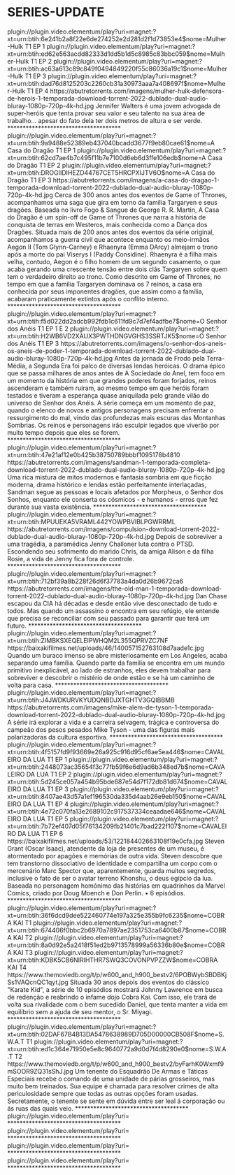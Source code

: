 # SERIES-UPDATE


<item>
<title>[COLOR silver][B] Mulher-Hulk - Defensora de Heróis [/COLOR][/B][COLOR BLUE]  FULL HD  [B][/COLOR][/B]</title>
<link>plugin://plugin.video.elementum/play?uri=magnet:?xt=urn:btih:6e241b2a8f22e6de274252e2d281d2f1d73853e4$nome=Mulher-Hulk T1 EP 1</link>
<link>plugin://plugin.video.elementum/play?uri=magnet:?xt=urn:btih:ed62e563acdd82333d1dd5b1d5c8985c83bbc059$nome=Mulher-Hulk T1 EP 2</link>
<link>plugin://plugin.video.elementum/play?uri=magnet:?xt=urn:btih:ac63a613c89c849f0494849220f55c86036a19c1$nome=Mulher-Hulk T1 EP 3</link>
<link>plugin://plugin.video.elementum/play?uri=magnet:?xt=urn:btih:dad76d8125203c2260cb31a30973aaa7a408697f$nome=Mulher-Hulk T1 EP 4</link>
<thumbnail>https://abutretorrents.com/imagens/mulher-hulk-defensora-de-herois-1-temporada-download-torrent-2022-dublado-dual-audio-bluray-1080p-720p-4k-hd.jpg</thumbnail>
<fanart></fanart>
<info>Jennifer Walters é uma jovem advogada de super-heróis que tenta provar seu valor e seu talento na sua área de trabalho... apesar do fato dela ter dois metros de altura e ser verde.</info>
</item> 
*************************************


<item>
<title>[COLOR silver][B] A Casa do Dragão  [/COLOR][/B][COLOR BLUE]  FULL HD  [B][/COLOR][/B]</title>
<link>plugin://plugin.video.elementum/play?uri=magnet:?xt=urn:btih:9a9488e52389eb437040bcadd3677f9eb80cae61$nome=A Casa do Dragão T1 EP 1</link>
<link>plugin://plugin.video.elementum/play?uri=magnet:?xt=urn:btih:62cd7ae4b7c495f11b7e7100d6eb6d3ffe106edb$nome=A Casa do Dragão T1 EP 2</link>
<link>plugin://plugin.video.elementum/play?uri=magnet:?xt=urn:btih:DROGIIDIHEZD44767CET5HRCPXIJTV6O$nome=A Casa do Dragão T1 EP 3</link>
<thumbnail>https://abutretorrents.com/imagens/a-casa-do-dragao-1-temporada-download-torrent-2022-dublado-dual-audio-bluray-1080p-720p-4k-hd.jpg</thumbnail>
<fanart></fanart>
<info> Cerca de 300 anos antes dos eventos de Game of Thrones, acompanhamos uma saga que gira em torno da família Targaryen e seus dragões. Baseada no livro Fogo & Sangue de George R. R. Martin, A Casa do Dragão é um spin-off de Game of Thrones que narra a história de conquista de terras em Westeros, mais conhecida como a Dança dos Dragões. Situada mais de 200 anos antes dos eventos da série original, acompanhamos a guerra civil que acontece enquanto os meio-irmãos Aegon II (Tom Glynn-Carney) e Rhaenyra (Emma DArcy) almejam o trono após a morte do pai Viserys I (Paddy Considine). Rhaenyra é a filha mais velha, contudo, Aegon é o filho homem de um segundo casamento, o que acaba gerando uma crescente tensão entre dois clãs Targaryen sobre quem tem o verdadeiro direito ao trono. Como descrito em Game of Thrones, no tempo em que a família Targaryen dominava os 7 reinos, a casa era conhecida por seus imponentes dragões, que assim como a família, acabaram praticamente extintos após o conflito interno.</info>
</item> 
*************************************


<item>
<title>[COLOR silver][B] O Senhor dos Anéis [/COLOR][/B][COLOR BLUE]  FULL HD  [B][/COLOR][/B]</title>
<link>plugin://plugin.video.elementum/play?uri=magnet:?xt=urn:btih:f5d022dd2adcb992fdb1c611fd9c7d7ef4adfbe7$nome=O Senhor dos Anéis T1 EP 1 E 2</link>
<link>plugin://plugin.video.elementum/play?uri=magnet:?xt=urn:btih:H2WB6VD2XAUX3PWTHDNGVGHS3SSRTJK5$nome=O Senhor dos Anéis T1 EP 3</link>
<thumbnail>https://abutretorrents.com/imagens/o-senhor-dos-aneis-os-aneis-de-poder-1-temporada-download-torrent-2022-dublado-dual-audio-bluray-1080p-720p-4k-hd.jpg</thumbnail>
<fanart></fanart>
<info>Antes da jornada de Frodo pela Terra-Média, a Segunda Era foi palco de diversas lendas heróicas. O drama épico que se passa milhares de anos antes de A Sociedade do Anel, tem foco em um momento da história em que grandes poderes foram forjados, reinos ascenderam e também ruíram, ao mesmo tempo em que heróis foram testados e tiveram a esperança quase aniquilada pelo grande vilão do universo de Senhor dos Anéis. A série começa em um momento de paz, quando o elenco de novos e antigos personagens precisam enfrentar o ressurgimento do mal, vindo das profundezas mais escuras das Montanhas Sombrias. Os reinos e personagens irão esculpir legados que viverão por muito tempo depois que eles se forem.</info>
</item> 
*************************************

<item>
<title>[COLOR silver][B] Sandman [/COLOR][/B][COLOR BLUE]  FULL HD  [B][/COLOR][/B]</title>
<link>plugin://plugin.video.elementum/play?uri=magnet:?xt=urn:btih:47e21af12e0b425b38750789bbbf1095178b4810</link>
<thumbnail>https://abutretorrents.com/imagens/sandman-1-temporada-completa-download-torrent-2022-dublado-dual-audio-bluray-1080p-720p-4k-hd.jpg</thumbnail>
<fanart></fanart>
<info> Uma rica mistura de mitos modernos e fantasia sombria em que ficção moderna, drama histórico e lendas estão perfeitamente interlaçadas, Sandman segue as pessoas e locais afetados por Morpheus, o Senhor dos Sonhos, enquanto ele conserta os cósmicos - e humanos - erros que fez durante sua vasta existência.</info>
</item> 
*************************************


<item>
<title>[COLOR silver][B] Compulsion [/COLOR][/B][COLOR BLUE]  FULL HD  [B][/COLOR][/B]</title>
<link>plugin://plugin.video.elementum/play?uri=magnet:?xt=urn:btih:MPUUEKA5VRAML442YOWPBVIBLPGWRRML</link>
<thumbnail>https://abutretorrents.com/imagens/compulsion-download-torrent-2022-dublado-dual-audio-bluray-1080p-720p-4k-hd.jpg</thumbnail>
<fanart></fanart>
<info> Depois de sobreviver a uma tragédia, a paramédica Jenny Challoner luta contra o PTSD. Escondendo seu sofrimento do marido Chris, da amiga Alison e da filha Rosie, a vida de Jenny fica fora de controle.</info>
</item> 
*************************************


<item>
<title>[COLOR silver][B] The Old Man [/COLOR][/B][COLOR BLUE]  FULL HD  [B][/COLOR][/B]</title>
<link>plugin://plugin.video.elementum/play?uri=magnet:?xt=urn:btih:712bf39a8b228f26d6f37783a4da0d26b9672ca6</link>
<thumbnail>https://abutretorrents.com/imagens/the-old-man-1-temporada-download-torrent-2022-dublado-dual-audio-bluray-1080p-720p-4k-hd.jpg</thumbnail>
<fanart></fanart>
<info>Dan Chase escapou da CIA há décadas e desde então vive desconectado de tudo e todos. Mas quando um assassino o encontra em seu refúgio, ele entende que precisa se reconciliar com seu passado para garantir que terá um futuro.</info>
</item> 
*************************************


<item>
<title>[COLOR silver][B] LA BREA - A TERRA PERDIDA [/COLOR][/B][COLOR BLUE]  FULL HD  [B][/COLOR][/B]</title>
<link>plugin://plugin.video.elementum/play?uri=magnet:?xt=urn:btih:ZIMBKSXEQELEIPWHQM2L355QPRVZC7NF</link>
<thumbnail>https://baixakifilmes.net/uploads/46/140057152763108d7aade1c.jpg</thumbnail>
<fanart></fanart>
<info>Quando um buraco imenso se abre misteriosamente em Los Angeles, acaba separando uma família. Quando parte da família se encontra em um mundo primitivo inexplicável, ao lado de estranhos, eles devem trabalhar para sobreviver e descobrir o mistério de onde estão e se há um caminho de volta para casa.</info>
</item> 
*************************************


<item>
<title>[COLOR silver][B] Mike - Além de Tyson  [/COLOR][/B][COLOR BLUE]  FULL HD  [B][/COLOR][/B]</title>
<link>plugin://plugin.video.elementum/play?uri=magnet:?xt=urn:btih:J4JWDKURVKYUDQNBDJXTGHTV3GQIBBMB</link>
<thumbnail>https://abutretorrents.com/imagens/mike-alem-de-tyson-1-temporada-download-torrent-2022-dublado-dual-audio-bluray-1080p-720p-4k-hd.jpg</thumbnail>
<fanart></fanart>
<info> A série irá explorar a vida e a carreira selvagem, trágica e controversa do campeão dos pesos pesados ​​Mike Tyson - uma das figuras mais polarizadoras da cultura esportiva.</info>
</item> 
*************************************

<item>
<title>[COLOR silver][B] CAVALEIRO DA LUA [/COLOR][/B][COLOR BLUE]  FULL HD  [B][/COLOR][/B]</title>
<link>plugin://plugin.video.elementum/play?uri=magnet:?xt=urn:btih:4f5157fd9f93669e26a925c916d95cf6ae5ea446$nome=CAVALEIRO DA LUA T1 EP 1</link>
<link>plugin://plugin.video.elementum/play?uri=magnet:?xt=urn:btih:2448073ac35654f3c77fb59f6e6d9ad6b348ed7b$nome=CAVALEIRO DA LUA T1 EP 2</link>
<link>plugin://plugin.video.elementum/play?uri=magnet:?xt=urn:btih:5d245ce057a454b95bde687e54d7f172db81d674$nome=CAVALEIRO DA LUA T1 EP 3</link>
<link>plugin://plugin.video.elementum/play?uri=magnet:?xt=urn:btih:8407ae43d57a1ef196530da335d4aab26e9eb150$nome=CAVALEIRO DA LUA T1 EP 4</link>
<link>plugin://plugin.video.elementum/play?uri=magnet:?xt=urn:btih:4e72c070fa13e2689102c917537334ceaadae646$nome=CAVALEIRO DA LUA T1 EP 5</link>
<link>plugin://plugin.video.elementum/play?uri=magnet:?xt=urn:btih:7b72ef407d05f76134209fb21401c7bad222f107$nome=CAVALEIRO DA LUA T1 EP 6</link>
<thumbnail>https://baixakifilmes.net/uploads/53/122184402663108f19e0cfa.jpg</thumbnail>
<fanart></fanart>
<info>Steven Grant (Oscar Isaac), atendente da loja de presentes de um museu, é atormentado por apagões e memórias de outra vida. Steven descobre que tem transtorno dissociativo de identidade e compartilha um corpo com o mercenário Marc Spector que, aparentemente, guarda muitos segredos, inclusive o fato de ser o avatar terreno Khonshu, o deus egípcio da lua. Baseada no personagem homônimo das histórias em quadrinhos da Marvel Comics, criado por Doug Moench e Don Perlin. • 6 episódios.</info>
</item> 
*************************************

<item>
<title>[COLOR silver][B] COBRA KAI 1° ATE 4° TEMPORADA [/COLOR][/B][COLOR BLUE]  FULL HD  [B][/COLOR][/B]</title>
<link>plugin://plugin.video.elementum/play?uri=magnet:?xt=urn:btih:36f6dcd9dee522460774e197a325e355b9fc6235$nome=COBRA KAI T1</link>
<link>plugin://plugin.video.elementum/play?uri=magnet:?xt=urn:btih:674406f0bbc2b6970a7897ae2351753ca6400b87$nome=COBRA KAI T2</link>
<link>plugin://plugin.video.elementum/play?uri=magnet:?xt=urn:btih:8a0d92e5a2418f51ed2b9713578999a56336b80e$nome=COBRA KAI T3</link>
<link>plugin://plugin.video.elementum/play?uri=magnet:?xt=urn:btih:KDBK5CB6NIRIHTHR7SWQ3COVONPVPZZW$nome=COBRA KAI T4</link>
<thumbnail>https://www.themoviedb.org/t/p/w600_and_h900_bestv2/6POBWybSBDBKjSs1VAQcnQC1qyt.jpg</thumbnail>
<fanart></fanart>
<info>Situada 30 anos depois dos eventos do clássico "Karate Kid", a série de 10 episódios mostrará Johnny Lawrence em busca de redenção e reabrindo o infame dojo Cobra Kai. Com isso, ele trará de volta sua rivalidade com o bem sucedido Daniel, que tenta manter a vida em equilíbrio sem a ajuda de seu mentor, o Sr. Miyagi.</info>
</item> 
*************************************

<item>
<title>[COLOR silver][B] S.W.A.T 1° E 2° TEMPORADA [/COLOR][/B][COLOR BLUE]  FULL HD  [B][/COLOR][/B]</title>
<link>plugin://plugin.video.elementum/play?uri=magnet:?xt=urn:btih:02DAF67B4B13DA5478638989D705D00000CB508F$nome=S.W.A.T T1</link>
<link>plugin://plugin.video.elementum/play?uri=magnet:?xt=urn:btih:ed1c364e71950e5e8c9640772a9d0d7f4d8290e0$nome=S.W.A.T T2</link>
<thumbnail>https://www.themoviedb.org/t/p/w600_and_h900_bestv2/byFarhK0Wxmf9mSOOR9ZQ31sShJ.jpg</thumbnail>
<fanart></fanart>
<info>Um tenente do Esquadrão De Armas e Táticas Especiais recebe o comando de uma unidade de párias grosseiros, mas muito bem treinados. Sua equipe é chamada para resolver crimes de alta periculosidade sempre que todas as outras opções foram usadas. Secretamente, o tenente se sente em dúvida entre ser leal á corporação ou ás ruas das quais veio.</info>
</item> 
*************************************

<item>
<title>[COLOR silver][B]  [/COLOR][/B][COLOR BLUE]  FULL HD  [B][/COLOR][/B]</title>
<link>plugin://plugin.video.elementum/play?uri=</link>
<thumbnail></thumbnail>
<fanart></fanart>
<info></info>
</item> 
*************************************

<item>
<title>[COLOR silver][B]  [/COLOR][/B][COLOR BLUE]  FULL HD  [B][/COLOR][/B]</title>
<link>plugin://plugin.video.elementum/play?uri=</link>
<thumbnail></thumbnail>
<fanart></fanart>
<info></info>
</item> 
*************************************

<item>
<title>[COLOR silver][B]  [/COLOR][/B][COLOR BLUE]  FULL HD  [B][/COLOR][/B]</title>
<link>plugin://plugin.video.elementum/play?uri=</link>
<thumbnail></thumbnail>
<fanart></fanart>
<info></info>
</item> 
*************************************

<item>
<title>[COLOR silver][B]  [/COLOR][/B][COLOR BLUE]  FULL HD  [B][/COLOR][/B]</title>
<link>plugin://plugin.video.elementum/play?uri=</link>
<thumbnail></thumbnail>
<fanart></fanart>
<info></info>
</item> 
*************************************


